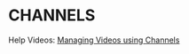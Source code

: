 # CHANNELS

Help Videos: [Managing Videos using Channels](https://circlehd.circlehd.com/playlist/CircleHD-User-Help-Channels-vKcX9fbK0)



